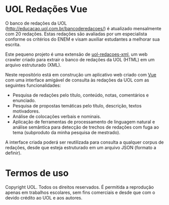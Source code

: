 # UOL Redações Vue
O banco de redações da UOL (http://educacao.uol.com.br/bancoderedacoes/) é atualizado mensalmente com 20 redações.
Estas redações são avaliadas por um especialista conforme os critérios do ENEM e visam auxiliar estudantes a melhorar sua escrita.

Este pequeno projeto é uma extensão de [uol-redacoes-xml](https://github.com/gpassero/uol-redacoes-xml/), um web crawler
criado para extrair o banco de redações da UOL (HTML) em um arquivo estruturado (XML).

Neste repositório está em construção um aplicativo web criado com [Vue](https://github.com/vuejs/vue) com uma interface
amigável de consulta às redações da UOL com as seguintes funcionalidades:
* Pesquisa de redações pelo título, conteúdo, notas, comentários e enunciado.
* Pesquisa de propostas temáticas pelo título, descrição, textos motivadores.
* Análise de colocações verbais e nominais.
* Aplicação de ferramentas de processamento de linguagem natural e análise semântica para detecção de trechos de redações com fuga ao tema (subproduto da minha pesquisa de mestrado).

A interface criada poderá ser reutilizada para consulta a qualquer corpus de redações, desde que esteja estruturado
em um arquivo JSON (formato a definir).

# Termos de uso
Copyright UOL. Todos os direitos reservados. É permitida a reprodução apenas em trabalhos escolares, sem fins comerciais e desde que com o devido crédito ao UOL e aos autores.